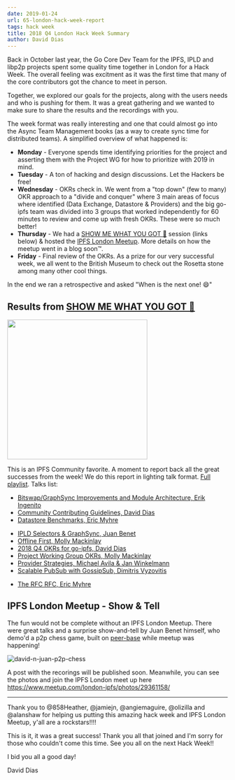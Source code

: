 ```yaml
---
date: 2019-01-24
url: 65-london-hack-week-report
tags: hack week
title: 2018 Q4 London Hack Week Summary
author: David Dias
---
```


Back in October last year, the Go Core Dev Team for the IPFS, IPLD and libp2p projects spent some quality time together in London for a Hack Week. The overall feeling was excitment as it was the first time that many of the core contributors got the chance to meet in person. 

Together, we explored our goals for the projects, along with the users needs and who is pushing for them. It was a great gathering and we wanted to make sure to share the results and the recordings with you.

The week format was really interesting and one that could almost go into the Async Team Management books (as a way to create sync time for distributed teams). A simplified overview of what happened is:

- **Monday** - Everyone spends time identifying priorities for the project and asserting them with the Project WG for how to prioritize with 2019 in mind.
- **Tuesday** - A ton of hacking and design discussions. Let the Hackers be free!
- **Wednesday** - OKRs check in. We went from a "top down" (few to many) OKR approach to a "divide and conquer" where 3 main areas of focus where identified (Data Exchange, Datastore & Providers) and the big go-ipfs team was divided into 3 groups that worked independently for 60 minutes to review and come up with fresh OKRs. These were so much better!
- **Thursday** - We had a [SHOW ME WHAT YOU GOT 🗿](https://www.youtube.com/watch?v=LEUGPEVRDmU) session (links below) & hosted the [IPFS London Meetup](https://www.meetup.com/london-ipfs/). More details on how the meetup went in a blog soon™.
- **Friday** - Final review of the OKRs. As a prize for our very successful week, we all went to the British Museum to check out the Rosetta stone among many other cool things.

In the end we ran a retrospective and asked "When is the next one! 😄"

## Results from [SHOW ME WHAT YOU GOT 🗿](https://www.youtube.com/watch?v=LEUGPEVRDmU)

<a href="https://www.youtube.com/watch?v=LEUGPEVRDmU"><img width="320" src="https://user-images.githubusercontent.com/1211152/47279522-ed3ed800-d5d1-11e8-85cc-5166f53808d6.png"></img></a>

This is an IPFS Community favorite. A moment to report back all the great successes from the week! We do this report in lighting talk format. [Full playlist](https://www.youtube.com/playlist?list=PLuhRWgmPaHtRPl3Itt_YdHYA0g0Eup8hQ). Talks list:

- [Bitswap/GraphSync Improvements and Module Architecture, Erik Ingenito](https://www.youtube.com/watch?v=6GKKwcG630M&index=8&list=PLuhRWgmPaHtRPl3Itt_YdHYA0g0Eup8hQ)
- [Community Contributing Guidelines, David Dias](https://www.youtube.com/watch?v=rq2d-41nC44&list=PLuhRWgmPaHtRPl3Itt_YdHYA0g0Eup8hQ&index=2&t=0s)
- [Datastore Benchmarks, Eric Myhre](https://www.youtube.com/watch?v=3PlN0Xcjckk&list=PLuhRWgmPaHtRPl3Itt_YdHYA0g0Eup8hQ&index=7)
<!-- - [ipfs ls Wikipedia FAST, Hannah Howard](Waiting on GraphSync) -->
- [IPLD Selectors & GraphSync, Juan Benet](https://www.youtube.com/watch?v=NhAQEKtPxHw&index=6&list=PLuhRWgmPaHtRPl3Itt_YdHYA0g0Eup8hQ)
- [Offline First, Molly Mackinlay](https://www.youtube.com/watch?v=f1YUXacAuP0&index=9&list=PLuhRWgmPaHtRPl3Itt_YdHYA0g0Eup8hQ)
- [2018 Q4 OKRs for go-ipfs, David Dias](https://www.youtube.com/watch?v=rf8xlRSVczE&index=5&list=PLuhRWgmPaHtRPl3Itt_YdHYA0g0Eup8hQ)
- [Project Working Group OKRs, Molly Mackinlay](https://www.youtube.com/watch?v=cLUg_kBzl3I&list=PLuhRWgmPaHtRPl3Itt_YdHYA0g0Eup8hQ&index=4)
- [Provider Strategies, Michael Avila & Jan Winkelmann](https://youtu.be/Y_unBdXzRvU)
- [Scalable PubSub with GossipSub, Dimitris Vyzovitis](https://www.youtube.com/watch?v=mlrf1058ENY&index=3&list=PLuhRWgmPaHtRPl3Itt_YdHYA0g0Eup8hQ)
<!-- - [Simulations Framework for Providers Strategies, Jakub Sztandera](Waiting on Approval) -->
- [The RFC RFC, Eric Myhre](https://www.youtube.com/watch?v=9m6VMnCTRhQ&index=2&list=PLuhRWgmPaHtRPl3Itt_YdHYA0g0Eup8hQ)

## IPFS London Meetup - Show & Tell

The fun would not be complete without an IPFS London Meetup. There were great talks and a surprise show-and-tell by Juan Benet himself, who demo'd a p2p chess game, built on [peer-base](https://github.com/peer-base/peer-base) while meetup was happening! 

![david-n-juan-p2p-chess](https://user-images.githubusercontent.com/58871/51672997-d0e17b80-1fc4-11e9-9278-08f0899ba587.jpeg)

A post with the recorings will be published soon. Meanwhile, you can see the photos and join the IPFS London meet up here https://www.meetup.com/london-ipfs/photos/29361158/

--------------------------------------

Thank you to @858Heather, @jamiejn, @angiemaguire, @olizilla and @alanshaw for helping us putting this amazing hack week and IPFS London Meetup, y'all are a rockstars!!!!

This is it, it was a great success! Thank you all that joined and I'm sorry for those who couldn't come this time. See you all on the next Hack Week!!

I bid you all a good day!

David Dias
